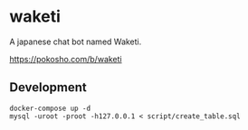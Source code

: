 waketi
======

A japanese chat bot named Waketi.

https://pokosho.com/b/waketi

## Development

```shell script
docker-compose up -d
mysql -uroot -proot -h127.0.0.1 < script/create_table.sql
```
